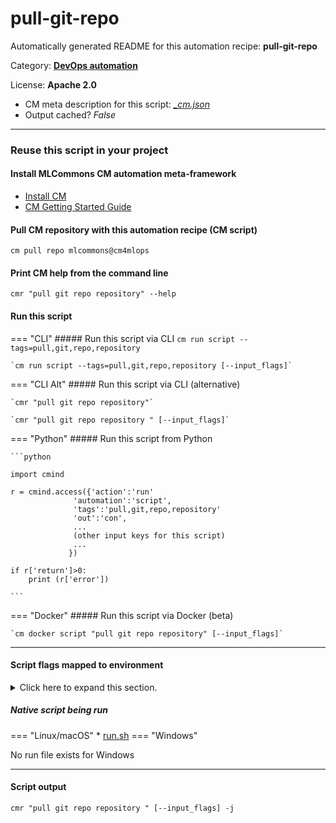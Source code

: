 # pull-git-repo
Automatically generated README for this automation recipe: **pull-git-repo**

Category: **[DevOps automation](..)**

License: **Apache 2.0**


* CM meta description for this script: *[_cm.json](https://github.com/mlcommons/cm4mlops/tree/main/script/pull-git-repo/_cm.json)*
* Output cached? *False*

---
### Reuse this script in your project

#### Install MLCommons CM automation meta-framework

* [Install CM](https://docs.mlcommons.org/ck/install)
* [CM Getting Started Guide](https://docs.mlcommons.org/ck/getting-started/)

#### Pull CM repository with this automation recipe (CM script)

```cm pull repo mlcommons@cm4mlops```

#### Print CM help from the command line

````cmr "pull git repo repository" --help````

#### Run this script

=== "CLI"
    ##### Run this script via CLI
    `cm run script --tags=pull,git,repo,repository`

    `cm run script --tags=pull,git,repo,repository [--input_flags]`

=== "CLI Alt"
    ##### Run this script via CLI (alternative)

    `cmr "pull git repo repository"`

    `cmr "pull git repo repository " [--input_flags]`


=== "Python"
    ##### Run this script from Python


    ```python

    import cmind

    r = cmind.access({'action':'run'
                  'automation':'script',
                  'tags':'pull,git,repo,repository'
                  'out':'con',
                  ...
                  (other input keys for this script)
                  ...
                 })

    if r['return']>0:
        print (r['error'])

    ```


=== "Docker"
    ##### Run this script via Docker (beta)

    `cm docker script "pull git repo repository" [--input_flags]`

___


#### Script flags mapped to environment
<details>
<summary>Click here to expand this section.</summary>

* `--path=value`  &rarr;  `CM_GIT_CHECKOUT_PATH=value`

**Above CLI flags can be used in the Python CM API as follows:**

```python
r=cm.access({... , "path":...}
```

</details>


##### Native script being run
=== "Linux/macOS"
     * [run.sh](https://github.com/mlcommons/cm4mlops/tree/main/script/pull-git-repo/run.sh)
=== "Windows"

No run file exists for Windows
___
#### Script output
`cmr "pull git repo repository " [--input_flags] -j`